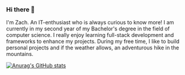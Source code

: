 ### Hi there 👋

I'm Zach. An IT-enthusiast who is always curious to know more! I am currently in my second year of my Bachelor's degree in the field of computer science. I really enjoy learning full-stack development and frameworks to enhance my projects. During my free time, I like to build personal projects and if the weather allows, an adventurous hike in the mountains.

[![Anurag's GitHub stats](https://github-readme-stats.vercel.app/api?username=ZachLee12)](https://github.com/anuraghazra/github-readme-stats)
